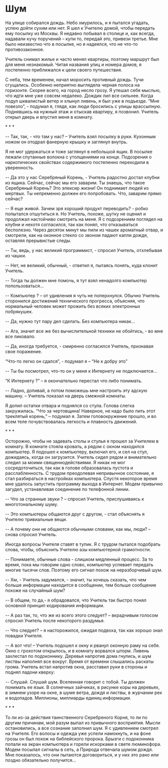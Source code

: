 ﻿# Шум

На улице собирался дождь. Небо хмурилось, и я пытался угадать, успею дойти  сухим или нет. Я шел к Учителю домой, чтобы передать ему посылку из Москвы. Я недавно побывал в столице и, как всегда, надавали кучу поручений – купи то, передай это, привези третье. Мне было неизвестно что в посылке, но я надеялся, что не что-то противозаконное. 

Учитель снимал жилье и часто менял квартиры, поэтому маршрут был для меня незнакомый. Читая названия улиц и номера домов, я постепенно приближался к цели своего путешествия. 

С неба, тем временем, начал моросить противный дождь. Тучи сгущались. Особенно неприятно выглядела  черная полоса на горизонте. Скорее всего, на город несло грозу. Я утешал себя мыслью, что идти мне уже совсем недалеко. Дождик лил все сильнее. Когда подул шквалистый ветер и хлынул ливень, я был уже в подъезде. “Мне повезло”, - подумал я, глядя, как люди бросились с улицы врассыпную. Поднявшись на нужный этаж и отыскав квартиру, я позвонил. Учитель открыл дверь и впустил меня в комнату. 


\* \* \*
  

-- Так, так, - что там у нас? – Учитель взял посылку в руки. Кухонным ножом он отодрал фанерную крышку и заглянул внутрь. 

Я не мог удержаться и тоже заглянул в небольшой ящик. В посылке лежали спутанные волокна с утолщениями на конце. Подозрения о наркотических свойствах содержимого постепенно переходили в уверенность.

-- Да это у нас Серебряный Корень, - Учитель радостно достал клубни из ящика. Сейчас, сейчас мы его заварим. Ты знаешь, что такое Серебряный Корень? Это элексир жизни! Он поднимает людей из мертвых. Ты непременно должен его попробовать. Что, заварим прямо сейчас?

-- Я еще живой. Зачем зря хороший продукт переводить? - робко попытался отшутиться я. Но Учитель, похоже, шутку не оценил и продолжал настойчиво смотреть на меня. Я с подозрением  поглядел на клубни и нехотя согласился, так как понял, что отказываться бесполезно. Через десяток минут мы пили из чашек ароматный отвар, и смотрели, как на оконное стекло со звоном падают капли дождя, оставляя прерывистые следы.

-- Ты, ведь, у нас великий программист, - спросил Учитель, отхлебывая из чашки.

-- Нет, не великий, обычный, - ответил я, пытаясь понять, куда клонит Учитель.

-- Тогда ты должен мне помочь, я тут взял ненадолго компьютер попользоваться…

-- Компьютер ? – от удивления я чуть не поперхнулся. Обычно Учитель сторонился достижений технического прогресса, объясняя, что нормальный человек может прожить без всяких электронных побрякушек.

-- Да, нужно тут пару дел сделать. Без компьютера никак…

-- Ага, значит все же без вычислительной техники не обойтись, - во мне все ликовало.

-- Да, иногда требуется, - смиренно согласился Учитель, признавая свое поражение.

“Что-то легко он сдался”, - подумал я – “Не к добру это”  

-- Ты бы посмотрел, что-то он у меня к Интернету не подключается…

“К Интернету ?” – я окончательно перестал что либо понимать.

-- Ладно, допивай, а потом поможешь мне настроить эту адскую машину. – Учитель показал на дверь смежной комнаты.

Я допил остатки отвара и поднялся со стула. Голова слегка закружилась. “Что за чертовщина! Наверное, не надо было пить этот треклятый корень,” – подумал я. Затем головокружение прошло, и во всем теле почувствовалась легкость и плавность движений. 


\* \* \*

  

Осторожно, чтобы не задевать столы и стулья я прошел за Учителем в комнату. В комнате стояла кровать, а рядом с окном находился компьютер. Я подошел к компьютеру, включил его, и сел на стул, дожидаясь, когда он загрузится. Учитель сидел рядом и внимательно следил за моими священнодействиями. Я никак не мог сосредоточиться, так как в голове образовалась пустота и расслабленность. С трудом преодолевая непривычное состояние, я стал разбираться в настройках компьютера. Спустя некоторое время мне удалось запустить программу выхода в Интернет. Модем привычно загудел, устанавливая соединение по телефонной линии.

-- Что за странные звуки ? – спросил Учитель, прислушиваясь к многотональному шуму.

-- Это компьютеры общаются друг с другом, - стал объяснять я Учителю тривиальные вещи.

-- А почему они не общаются обычными словами, как мы, люди? – снова спросил Учитель.

Иногда вопросы Учителя ставят в тупик. Я с трудом пытался подобрать слова, чтобы, объяснить Учителю азы компьютерной грамотности.

-- Понимаете, обычные слова - слишком медленный процесс. За то время, пока мы говорим одно слово, компьютер успевает передать многие тысячи слов. Поэтому его сигнал похож на неразборчивый шум.

-- Хм, - Учитель задумался, - значит, ты хочешь сказать, что чем больше информации находится в сообщении, тем больше сообщение похоже на случайный шум?

-- В общем, то да,- я обрадовался, что Учитель так быстро понял основной принцип кодирования информации.

-- А раз так, то, что же из всего этого следует? – вкрадчивым голосом спросил Учитель после некоторого раздумья.

-- Что следует? – я насторожился, ожидая подвоха, так как хорошо знал повадки Учителя.

-- А вот что! – Учитель подошел к окну и рванул оконную раму на себя. Окно с грохотом открылось, и в комнату ворвался шторм. Ливень захлестал по подоконнику. Деревья напротив дома гнулись, и шум листвы наполнял все вокруг. Время от времени слышались раскаты грома. Учитель встал напротив окна, расставил руки в стороны и поднял ладони кверху:

-- Слушай. Cлушай шум. Вселенная говорит с тобой. Ты должен понимать ее язык. В солнечных зайчиках, в рисунке коры на деревьях, в зимнем узоре на окне, в шуме ветра, дождя и листвы, в журчании рек и водопадов. Миллионы, миллиарды единиц информации.


\* \* \*
  

То ли из-за действия таинственного Серебреного Корня, то ли по другим причинам, мой разум выпал из привычного восприятия. Мысли остановились, а все сознание заполнил шум. Я с удивлением смотрел на Учителя. Его волосы и одежда уже успели намокнуть, и на фоне грозы он был похож на библейского пророка. Брызги с подоконника попали на экран компьютера и горели искорками в свете люминофора. Модем посылал сигналы в сеть, а Природа отвечала шумом дождя. Мне показалось, что они пытаются договориться, и у них это рано или поздно обязательно получится…
